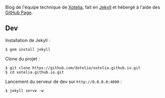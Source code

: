 Blog de l'équipe technique de [Xotelia](http://www.xotelia.com), fait en [Jekyll](http://jekyllrb.com/) et hébergé à l'aide des [GitHub Page](https://pages.github.com/).

## Dev

Installation de Jekyll :
```
$ gem install jekyll
```

Clone du projet :
```
$ git clone https://github.com/Xotelia/xotelia.github.io.git
$ cd xotelia.github.io.git
```

Lancement du serveur de dev sur `http://0.0.0.0:4000` :
```
$ jekyll serve -w
```
